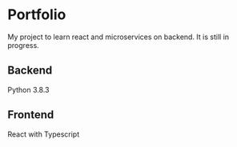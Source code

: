 # Portfolio

My project to learn react and microservices on backend. It is still in progress.

## Backend
Python 3.8.3

## Frontend

React with Typescript
